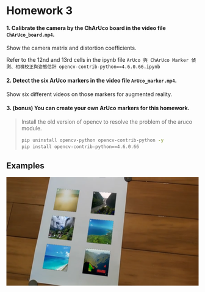 # Homework 3

#### 1. Calibrate the camera by the ChArUco board in the video file `ChArUco_board.mp4`.

Show the camera matrix and distortion coefficients.

Refer to the 12nd and 13rd cells in the ipynb file `ArUco 與 ChArUco Marker 偵測、相機校正與姿態估計 opencv-contrib-python==4.6.0.66.ipynb`

#### 2. Detect the six ArUco markers in the video file `ArUco_marker.mp4`.

Show six different videos on those markers for augmented reality.

#### 3. (bonus) You can create your own ArUco markers for this homework.

> Install the old version of opencv to resolve the problem of the aruco module.
>
> ```bash
> pip uninstall opencv-python opencv-contrib-python -y
> pip install opencv-contrib-python==4.6.0.66
> ```

## Examples

![Example](example.png)
